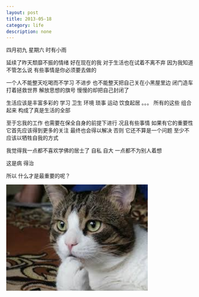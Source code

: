 ```yaml
---
layout: post
title: 2013-05-18
category: life
description: none
---
```


四月初九 星期六 时有小雨

延续了昨天颓靡不振的情绪 好在现在的我 对于生活也在试着不离不弃 因为我知道 不管怎么说 有些事情是你必须要去做的

一个人不能整天吃喝而不学习 不进步 也不能整天把自己关在小黑屋里边 闭门造车 打着拯救世界 解放思想的旗号 慢慢的却把自己封闭了 

生活应该是丰富多彩的 学习 卫生 环境 琐事 运动 饮食起居 。。。 所有的这些 组合起来 构成了真是生活的全部 

至于忘我的工作 也需要在保全自身的前提下进行 况且有些事情 如果有它的重要性 它首先应该得到更多的关注 最终也会得以解决 否则 它还不算是一个问题 至少不应该以牺牲自我的方式 

我觉得我一点都不喜欢学佛的居士了 自私 自大 一点都不为别人着想

这是病 得治

所以 什么才是最重要的呢？

<p><img src="/images/tecat.jpg" style="width:380px;"></p>